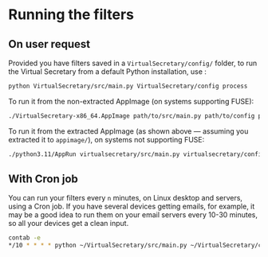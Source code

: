# Running the filters

## On user request

Provided you have filters saved in a `VirtualSecretary/config/` folder, to run the Virtual Secretary from a default Python installation, use :

```bash
python VirtualSecretary/src/main.py VirtualSecretary/config process
```

To run it from the non-extracted AppImage (on systems supporting FUSE):

```bash
./VirtualSecretary-x86_64.AppImage path/to/src/main.py path/to/config process
```

To run it from the extracted AppImage (as shown above — assuming you extracted it to `appimage/`), on systems not supporting FUSE:

```bash
./python3.11/AppRun virtualsecretary/src/main.py virtualsecretary/config/ process
```

## With Cron job

You can run your filters every `n` minutes, on Linux desktop and servers, using a Cron job. If you have several devices getting emails, for example, it may be a good idea to run them on your email servers every 10-30 minutes, so all your devices get a clean input.

```bash
contab -e
*/10 * * * * python ~/VirtualSecretary/src/main.py ~/VirtualSecretary/config process --server
```
